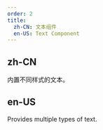 ```yaml
---
order: 2
title:
  zh-CN: 文本组件
  en-US: Text Component
---
```


## zh-CN

内置不同样式的文本。

## en-US

Provides multiple types of text.
